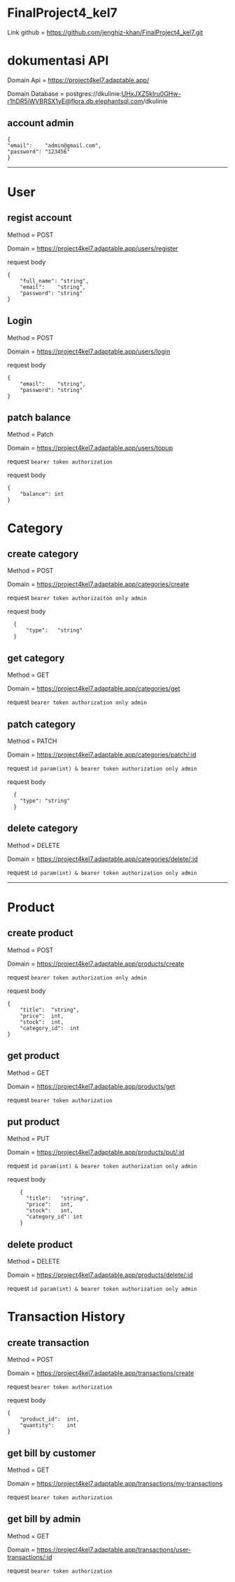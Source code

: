# FinalProject4_kel7
Link github = https://github.com/jenghiz-khan/FinalProject4_kel7.git

# dokumentasi API

Domain Api = https://project4kel7.adaptable.app/


Domain Database = postgres://dkulinie:UHxJXZ5kIru0GHw-r1hDR5iWVBRSX1yE@flora.db.elephantsql.com/dkulinie

## account admin
    {
    "email":    "admin@gmail.com",
    "password": "123456"
    }

***

# User
## regist account

Method = POST

Domain = https://project4kel7.adaptable.app/users/register


request body 
```
{
    "full_name": "string",
    "email":    "string",
    "password": "string"
}
```

## Login

Method = POST

Domain = https://project4kel7.adaptable.app/users/login

request body

```
{
    "email":    "string",
    "password": "string"
}
```

## patch balance

Method = Patch

Domain = https://project4kel7.adaptable.app/users/topup

request
`
bearer token authorization
`

request body
```
{
    "balance": int
}
```

# Category
## create category

Method = POST

Domain = https://project4kel7.adaptable.app/categories/create

request
`
bearer token authorizaiton only admin
`

request body
```
  {
      "type":   "string"
  }
```

## get category

Method = GET

Domain = https://project4kel7.adaptable.app/categories/get

request
`
bearer token authorization only admin
`

## patch category

Method = PATCH

Domain = https://project4kel7.adaptable.app/categories/patch/:id

request
`
id param(int) & bearer token authorization only admin
`

request body
```
  {
    "type": "string"
  }
```

## delete category

Method = DELETE

Domain = https://project4kel7.adaptable.app/categories/delete/:id

request
`
id param(int) & bearer token authorization only admin
`


----------------------------------------------------------------------------

# Product
## create product

Method = POST

Domain = https://project4kel7.adaptable.app/products/create

request
`
bearer token authorization only admin
`

request body
```
{
    "title":  "string",
    "price":  int,
    "stock":  int,
    "category_id":  int
}
```

## get product

Method = GET

Domain = https://project4kel7.adaptable.app/products/get

request
`
bearer token authorization
`

## put product

Method = PUT

Domain = https://project4kel7.adaptable.app/products/put/:id

request
`
id param(int) & bearer token authorization only admin
`

request body
```
    {
      "title":   "string",
      "price":   int,
      "stock":   int,
      "category_id": int
    }
```

## delete product

Method = DELETE

Domain = https://project4kel7.adaptable.app/products/delete/:id

request
`
id param(int) & bearer token authorization only admin
`

# Transaction History
## create transaction

Method = POST

Domain = https://project4kel7.adaptable.app/transactions/create

request
`
bearer token authorization
`

request body
```
{
    "product_id":  int,
    "quantity":    int
}
```

## get bill by customer

Method = GET

Domain = https://project4kel7.adaptable.app/transactions/my-transactions

request
`
bearer token authorization
`

## get bill by admin

Method = GET

Domain = https://project4kel7.adaptable.app/transactions/user-transactions/:id

request
`
bearer token authorization
`
